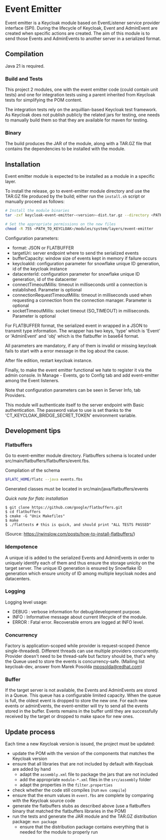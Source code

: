 # Event Emitter

Event emitter is a Keycloak module based on EventListener service provider interface (SPI).
During the lifecycle of Keycloak, Event and AdminEvent are created when specific actions are created.
The aim of this module is to send those Events and AdminEvents to another server in a serialized format.

## Compilation

Java 21 is required.

### Build and Tests
This project 2 modules, one with the event emitter code (could contain unit tests) and one for integration tests using a parent inherited from Keycloak tests for simplifying the
POM content.

The integration tests rely on the arquillian-based Keycloak test framework. As Keycloak does not publish publicly
the related jars for testing, one needs to manually build them so that they are available for maven for testing.

### Binary
The build produces the JAR of the module, along with a TAR.GZ file that contains the dependencies to be installed
with the module.

## Installation
Event emitter module is expected to be installed as a module in a specific layer.

To install the release, go to event-emitter module directory and use the TAR.GZ file produced by the build; either run the `install.sh` script
or manually proceed as follows:

```Bash
# Install the module binaries
tar -zxf keycloak-event-emitter-<version>-dist.tar.gz --directory <PATH_TO_KEYCLOAK>/modules/system/layers

# Set the appropriate permissions on the new files
chmod -R 755 <PATH_TO_KEYCLOAK>/modules/system/layers/event-emitter
```


Configuration parameters:
* format: JSON or FLATBUFFER
* targetUri: server endpoint where to send the serialized events
* bufferCapacity: window size of events kept in memory if failure occurs
* keycloakId: configuration parameter for snowflake unique ID generation, id of the keycloak instance
* datacenterId: configuration parameter for snowflake unique ID generation, id of the datacenter
* connectTimeoutMillis: timeout in milliseconds until a connection is established. Parameter is optional
* connectionRequestTimeoutMillis: timeout in milliseconds used when requesting a connection from the connection manager. Parameter is optional
* socketTimeoutMillis: socket timeout (SO_TIMEOUT) in milliseconds. Parameter is optional

For FLATBUFFER format, the serialized event in wrapped in a JSON to transmit type information. The wrapper has two keys, 'type' which is 'Event' or 'AdminEvent' and 'obj' which is the flatbuffer in base64 format.

All parameters are mandatory, if any of them is invalid or missing keycloak fails to start with a error message in the log about the cause.

After file edition, restart keycloak instance.

Finally, to make the event emitter functional we hate to register it via the admin console.
In Manage - Events, go to Config tab and add event-emitter among the Event listeners.

Note that configuration parameters can be seen in Server Info, tab Providers.


This module will authenticate itself to the server endpoint with Basic authentication. The password value to use is set thanks to the 'CT_KEYCLOAK_BRIDGE_SECRET_TOKEN' environment variable.


## Development tips

### Flatbuffers

Go to event-emitter module directory.
Flatbuffers schema is located under src/main/flatbuffers/flatbuffers/event.fbs.

Compilation of the schema
```Bash
$FLATC_HOME/flatc --java events.fbs
```
Generated classes must be located in src/main/java/flatbuffers/events

*Quick note for flatc installation*
```Bashde 
$ git clone https://github.com/google/flatbuffers.git
$ cd flatbuffers
$ cmake -G "Unix Makefiles"
$ make
$ ./flattests # this is quick, and should print "ALL TESTS PASSED"
```
(Source: https://rwinslow.com/posts/how-to-install-flatbuffers/)


### Idempotence
A unique id is added to the serialized Events and AdminEvents in order to uniquely identify each of them and thus ensure the storage unicity on the target server.
The unique ID generation is ensured by Snowflake ID generation which ensure unicity of ID among multiple keycloak nodes and datacenters.


### Logging
Logging level usage:
* DEBUG : verbose information for debug/development purpose.
* INFO : Informative message about current lifecycle of the module.
* ERROR : Fatal error. Recoverable errors are logged at INFO level.

### Concurrency 
Factory is application-scoped while provider is request-scoped (hence single-threaded).
Different threads can use multiple providers concurrently.
Provider doesn't need to be thread-safe but factory should be, that's why the Queue used to store the events is concurrency-safe.
(Mailing list keycloak-dev, answer from Marek Posolda <mposolda@redhat.com>)

### Buffer
If the target server is not available, the Events and AdminEvents are stored in a Queue.
This queue has a configurable limited capacity. When the queue is full, the oldest event is dropped to store  the new one.
For each new events or adminEvents, the event-emitter will try to send all the events stored in the buffer.
Events remains in the buffer until they are successfully received by the target or dropped to make space for new ones.

## Update process
Each time a new Keycloak version is issued, the project must be updated:
* update the POM with the version of the components that matches the Keycloak version
* ensure that all libraries that are not included by default with Keycloak are added by hand
  * adapt the `assembly.xml` file to package the jars that are not included
  * add the appropriate `module-*.xml` files in the `src/assembly` folder
  * adapt the properties in the `filter.properties`
* check whether the code still compiles (run `mvn compile`)
* ensure that the enum values in `event.fbs` are complete by comparing with the Keycloak source code
* generate the flatbuffers stubs as described above (use a flatbuffers binary that matched the flatbuffers libraries in the POM)
* run the tests and generate the JAR module and the TAR.GZ distribution package: `mvn package`
  * ensure that the distribution package contains everything that is needed for the module to properly run
